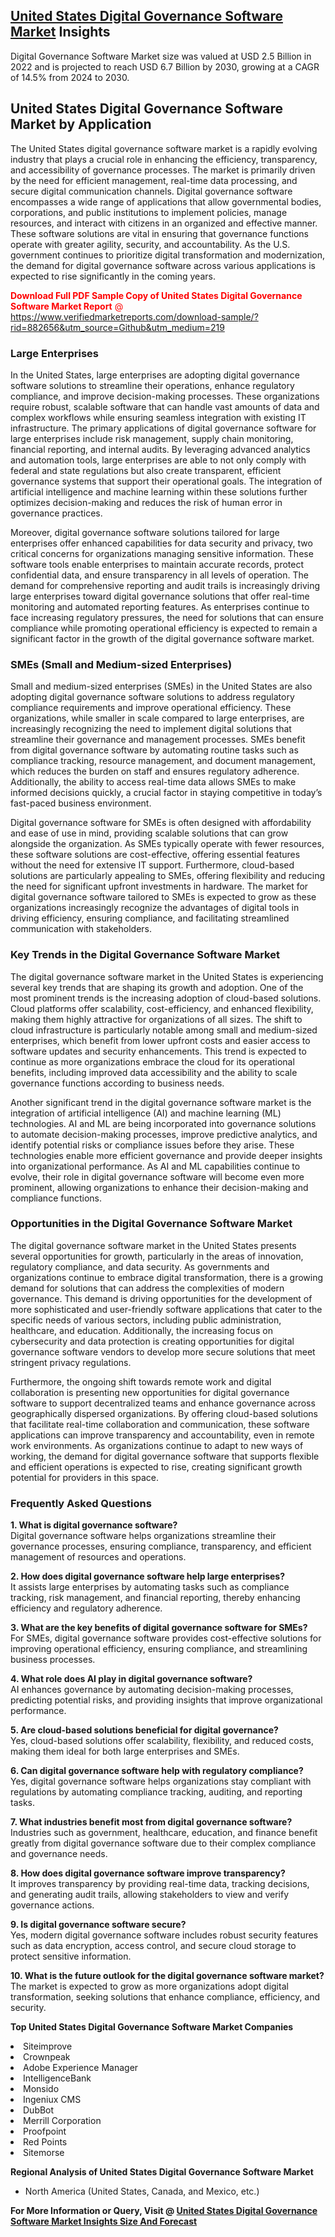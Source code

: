 <h2><a href="https://www.verifiedmarketreports.com/download-sample/?rid=882656&amp;utm_source=Github&amp;utm_medium=219" target="_blank">United States Digital Governance Software Market</a> Insights</h2><p>Digital Governance Software Market size was valued at USD 2.5 Billion in 2022 and is projected to reach USD 6.7 Billion by 2030, growing at a CAGR of 14.5% from 2024 to 2030.</p><p><h2>United States Digital Governance Software Market by Application</h2> <p>The United States digital governance software market is a rapidly evolving industry that plays a crucial role in enhancing the efficiency, transparency, and accessibility of governance processes. The market is primarily driven by the need for efficient management, real-time data processing, and secure digital communication channels. Digital governance software encompasses a wide range of applications that allow governmental bodies, corporations, and public institutions to implement policies, manage resources, and interact with citizens in an organized and effective manner. These software solutions are vital in ensuring that governance functions operate with greater agility, security, and accountability. As the U.S. government continues to prioritize digital transformation and modernization, the demand for digital governance software across various applications is expected to rise significantly in the coming years. <p><span class=""><span style="color: #ff0000;"><strong>Download Full PDF Sample Copy of United States Digital Governance Software Market Report</strong> @ </span><a href="https://www.verifiedmarketreports.com/download-sample/?rid=882656&amp;utm_source=Github&amp;utm_medium=219" target="_blank">https://www.verifiedmarketreports.com/download-sample/?rid=882656&amp;utm_source=Github&amp;utm_medium=219</a></span></p></p> <h3>Large Enterprises</h3> <p>In the United States, large enterprises are adopting digital governance software solutions to streamline their operations, enhance regulatory compliance, and improve decision-making processes. These organizations require robust, scalable software that can handle vast amounts of data and complex workflows while ensuring seamless integration with existing IT infrastructure. The primary applications of digital governance software for large enterprises include risk management, supply chain monitoring, financial reporting, and internal audits. By leveraging advanced analytics and automation tools, large enterprises are able to not only comply with federal and state regulations but also create transparent, efficient governance systems that support their operational goals. The integration of artificial intelligence and machine learning within these solutions further optimizes decision-making and reduces the risk of human error in governance practices. <p>Moreover, digital governance software solutions tailored for large enterprises offer enhanced capabilities for data security and privacy, two critical concerns for organizations managing sensitive information. These software tools enable enterprises to maintain accurate records, protect confidential data, and ensure transparency in all levels of operation. The demand for comprehensive reporting and audit trails is increasingly driving large enterprises toward digital governance solutions that offer real-time monitoring and automated reporting features. As enterprises continue to face increasing regulatory pressures, the need for solutions that can ensure compliance while promoting operational efficiency is expected to remain a significant factor in the growth of the digital governance software market.</p> <h3>SMEs (Small and Medium-sized Enterprises)</h3> <p>Small and medium-sized enterprises (SMEs) in the United States are also adopting digital governance software solutions to address regulatory compliance requirements and improve operational efficiency. These organizations, while smaller in scale compared to large enterprises, are increasingly recognizing the need to implement digital solutions that streamline their governance and management processes. SMEs benefit from digital governance software by automating routine tasks such as compliance tracking, resource management, and document management, which reduces the burden on staff and ensures regulatory adherence. Additionally, the ability to access real-time data allows SMEs to make informed decisions quickly, a crucial factor in staying competitive in today’s fast-paced business environment. <p>Digital governance software for SMEs is often designed with affordability and ease of use in mind, providing scalable solutions that can grow alongside the organization. As SMEs typically operate with fewer resources, these software solutions are cost-effective, offering essential features without the need for extensive IT support. Furthermore, cloud-based solutions are particularly appealing to SMEs, offering flexibility and reducing the need for significant upfront investments in hardware. The market for digital governance software tailored to SMEs is expected to grow as these organizations increasingly recognize the advantages of digital tools in driving efficiency, ensuring compliance, and facilitating streamlined communication with stakeholders.</p> <h3>Key Trends in the Digital Governance Software Market</h3> <p>The digital governance software market in the United States is experiencing several key trends that are shaping its growth and adoption. One of the most prominent trends is the increasing adoption of cloud-based solutions. Cloud platforms offer scalability, cost-efficiency, and enhanced flexibility, making them highly attractive for organizations of all sizes. The shift to cloud infrastructure is particularly notable among small and medium-sized enterprises, which benefit from lower upfront costs and easier access to software updates and security enhancements. This trend is expected to continue as more organizations embrace the cloud for its operational benefits, including improved data accessibility and the ability to scale governance functions according to business needs. <p>Another significant trend in the digital governance software market is the integration of artificial intelligence (AI) and machine learning (ML) technologies. AI and ML are being incorporated into governance solutions to automate decision-making processes, improve predictive analytics, and identify potential risks or compliance issues before they arise. These technologies enable more efficient governance and provide deeper insights into organizational performance. As AI and ML capabilities continue to evolve, their role in digital governance software will become even more prominent, allowing organizations to enhance their decision-making and compliance functions.</p> <h3>Opportunities in the Digital Governance Software Market</h3> <p>The digital governance software market in the United States presents several opportunities for growth, particularly in the areas of innovation, regulatory compliance, and data security. As governments and organizations continue to embrace digital transformation, there is a growing demand for solutions that can address the complexities of modern governance. This demand is driving opportunities for the development of more sophisticated and user-friendly software applications that cater to the specific needs of various sectors, including public administration, healthcare, and education. Additionally, the increasing focus on cybersecurity and data protection is creating opportunities for digital governance software vendors to develop more secure solutions that meet stringent privacy regulations. <p>Furthermore, the ongoing shift towards remote work and digital collaboration is presenting new opportunities for digital governance software to support decentralized teams and enhance governance across geographically dispersed organizations. By offering cloud-based solutions that facilitate real-time collaboration and communication, these software applications can improve transparency and accountability, even in remote work environments. As organizations continue to adapt to new ways of working, the demand for digital governance software that supports flexible and efficient operations is expected to rise, creating significant growth potential for providers in this space.</p> <h3>Frequently Asked Questions</h3> <p><strong>1. What is digital governance software?</strong><br>Digital governance software helps organizations streamline their governance processes, ensuring compliance, transparency, and efficient management of resources and operations.</p> <p><strong>2. How does digital governance software help large enterprises?</strong><br>It assists large enterprises by automating tasks such as compliance tracking, risk management, and financial reporting, thereby enhancing efficiency and regulatory adherence.</p> <p><strong>3. What are the key benefits of digital governance software for SMEs?</strong><br>For SMEs, digital governance software provides cost-effective solutions for improving operational efficiency, ensuring compliance, and streamlining business processes.</p> <p><strong>4. What role does AI play in digital governance software?</strong><br>AI enhances governance by automating decision-making processes, predicting potential risks, and providing insights that improve organizational performance.</p> <p><strong>5. Are cloud-based solutions beneficial for digital governance?</strong><br>Yes, cloud-based solutions offer scalability, flexibility, and reduced costs, making them ideal for both large enterprises and SMEs.</p> <p><strong>6. Can digital governance software help with regulatory compliance?</strong><br>Yes, digital governance software helps organizations stay compliant with regulations by automating compliance tracking, auditing, and reporting tasks.</p> <p><strong>7. What industries benefit most from digital governance software?</strong><br>Industries such as government, healthcare, education, and finance benefit greatly from digital governance software due to their complex compliance and governance needs.</p> <p><strong>8. How does digital governance software improve transparency?</strong><br>It improves transparency by providing real-time data, tracking decisions, and generating audit trails, allowing stakeholders to view and verify governance actions.</p> <p><strong>9. Is digital governance software secure?</strong><br>Yes, modern digital governance software includes robust security features such as data encryption, access control, and secure cloud storage to protect sensitive information.</p> <p><strong>10. What is the future outlook for the digital governance software market?</strong><br>The market is expected to grow as more organizations adopt digital transformation, seeking solutions that enhance compliance, efficiency, and security.</p> </p><p><strong>Top United States Digital Governance Software Market Companies</strong></p><div data-test-id=""><p><li>Siteimprove</li><li> Crownpeak</li><li> Adobe Experience Manager</li><li> IntelligenceBank</li><li> Monsido</li><li> Ingeniux CMS</li><li> DubBot</li><li> Merrill Corporation</li><li> Proofpoint</li><li> Red Points</li><li> Sitemorse</li></p><div><strong>Regional Analysis of&nbsp;United States Digital Governance Software Market</strong></div><ul><li dir="ltr"><p dir="ltr">North America&nbsp;(United States, Canada, and Mexico, etc.)</p></li></ul><p><strong>For More Information or Query, Visit @&nbsp;</strong><strong><a href="https://www.verifiedmarketreports.com/product/digital-governance-software-market/?utm_source=Github&amp;utm_medium=219" target="_blank">United States Digital Governance Software Market Insights Size And Forecast</a></strong></p></div>
